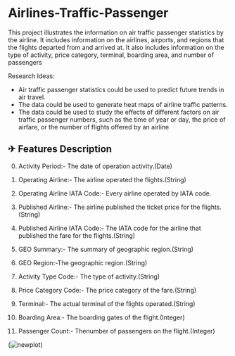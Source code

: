 # Airlines-Traffic-Passenger
This project illustrates the information on air traffic passenger statistics by the airline. It includes information on the airlines, airports, and regions that the flights departed from and arrived at. It also includes information on the type of activity, price category, terminal, boarding area, and number of passengers


Research Ideas:

* Air traffic passenger statistics could be used to predict future trends in air travel.
* The data could be used to generate heat maps of airline traffic patterns.
* The data could be used to study the effects of different factors on air traffic passenger numbers, such as the time of year or day, the price of airfare, or the number of flights offered by an airline

✈  Features Description
   --------------------

0. Activity Period:- The date of operation activity.(Date)

1. Operating Airline:- The airline operated the flights.(String)

2. Operating Airline IATA Code:- Every airline operated by IATA code.

3. Published Airline:- The airline published the ticket price for the flights.(String)

4. Published Airline IATA Code:- The IATA code for the airline that published the fare for the flights.(String)

5. GEO Summary:- The summary of geographic region.(String)

6. GEO Region:-The geographic region.(String)

7. Activity Type Code:- The type of activity.(String)

8. Price Category Code:- The price category of the fare.(String)

9. Terminal:- The actual terminal of the flights operated.(String)

10. Boarding Area:- The boarding gates of the flight.(Integer)

11. Passenger Count:- Thenumber of passengers on the flight.(Integer)

(![newplot](https://github.com/jha1990/Airlines-Traffic-Passenger/assets/106313052/b0a87f69-c1ed-4c05-9e11-f6db338bc441))
